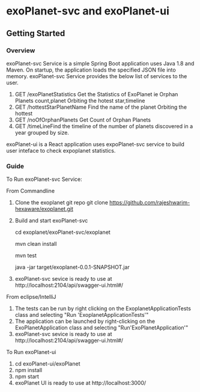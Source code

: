 # exoPlanet-svc and exoPlanet-ui
## Getting Started
### Overview
exoPlanet-svc Service is a simple Spring Boot application uses Java 1.8 and Maven. On startup, the application loads the specified JSON file into memory.
exoPlanet-svc Service provides the below list of services to the user.
1.  GET /exoPlanetStatistics Get the Statistics of ExoPlanet ie Orphan Planets count,planet Orbiting the hotest star,timeline
2.  GET /hottestStarPlanetName Find the name of the planet Orbiting the hottest
3.  GET /noOfOrphanPlanets Get Count of Orphan Planets
4.  GET /timeLineFind the timeline of the number of planets discovered in a year grouped by size.

exoPlanet-ui is a React application uses expoPlanet-svc service to build user inteface to check expoplanet statistics.

### Guide
To Run exoPlanet-svc Service:

From Commandline
1.  Clone the exoplanet git repo 
    git clone https://github.com/rajeshwarim-hexaware/exoplanet.git
2. Build and start exoPlanet-svc

    cd exoplanet/exoPlanet-svc/exoplanet 
    
    mvn clean install
    
    mvn test
    
    java -jar target/exoplanet-0.0.1-SNAPSHOT.jar
    
 3. exoPlanet-svc sevice is ready to use at http://localhost:2104/api/swagger-ui.html#/
 
 From eclipse/IntelliJ
 1. The tests can be run by right clicking on the ExoplanetApplicationTests class and selecting "Run 'ExoplanetApplicationTests'"
 2. The application can be launched by right-clicking on the ExoPlanetApplication class and selecting "Run'ExoPlanetApplication'"
 3. exoPlanet-svc sevice is ready to use at http://localhost:2104/api/swagger-ui.html#/
 
 To Run exoPlanet-ui
 1. cd exoPlanet-ui/exoPlanet
 2. npm install
 3. npm start
 4. exoPlanet UI is ready to use at http://localhost:3000/
